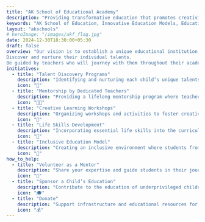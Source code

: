 ```yaml
---
title: "AK School of Educational Academy"
description: "Providing transformative education that promotes creativity, innovation, and self-discovery for every child."  
keywords: "AK School of Education, Innovative Education Models, Education for Rural India, Creative Learning"
layout: "akschools"
# heroImage: "/images/akf_flag.jpg"
date: 2024-12-30T18:30:00+05:30
draft: false
overview: "Our vision is to establish a unique educational institution that focuses on creativity, innovation, and self-discovery. Here, each child will have the opportunity to:
Discover and nurture their individual talents.
Be guided by teachers who will journey with them throughout their academic life, ideally from Grade I to XII (or at least from Grade I to V and VI to XII)."
initiatives:
  - title: "Talent Discovery Programs"
    description: "Identifying and nurturing each child’s unique talents through personalized guidance and activities."
    icon: "🌟"
  - title: "Mentorship by Dedicated Teachers"
    description: "Providing a lifelong mentorship program where teachers guide students from Grade I to XII."
    icon: "👩‍🏫"
  - title: "Creative Learning Workshops"
    description: "Organizing workshops and activities to foster creativity and innovation among students."
    icon: "🎨"
  - title: "Life Skills Development"
    description: "Incorporating essential life skills into the curriculum to prepare students for real-world challenges."
    icon: "🔑"
  - title: "Inclusive Education Model"
    description: "Creating an inclusive environment where students from diverse backgrounds can thrive and learn together."
    icon: "🤝"
how_to_help:
  - title: "Volunteer as a Mentor"
    description: "Share your expertise and guide students in their journey of self-discovery."
    icon: "📘"
  - title: "Sponsor a Child’s Education"
    description: "Contribute to the education of underprivileged children."
    icon: "🎓"
  - title: "Donate"
    description: "Support infrastructure and educational resources for the academy."
    icon: "💰"
---
```

